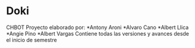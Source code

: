 # Doki
CHBOT
Proyecto elaborado por:
*Antony Aroni
*Alvaro Cano
*Albert Llica
*Angie Pino
*Albert Vargas
Contiene todas las versiones y avances desde el inicio de semestre
